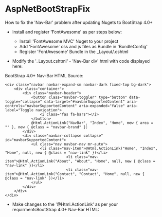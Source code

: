 # AspNetBootStrapFix
How to fix the 'Nav-Bar' problem after updating Nugets to BootStrap 4.0+

- Install and register 'FontAwesome' as per steps below:
	- Install 'FontAwesome MVC' Nuget to your project
	- Add 'FontAwesome' css and js files as Bundle in 'BundleConfig'
	- Register 'FontAwesome' Bundle in the _Layout/.cshtml

- Modify the '_Layout.cshtml' - 'Nav-Bar div' html with code displayed here:

BootStrap 4.0+ Nav-Bar HTML Source:

	<div class="navbar navbar-expand-sm navbar-dark fixed-top bg-dark">
		<div class="container">
			<div class="navbar-header">
				<button class="navbar-toggler" type="button" data-toggle="collapse" data-target="#navbarSupportedContent" aria-controls="navbarSupportedContent" aria-expanded="false" aria-label="Toggle navigation">
					<i class="fas fa-bars"></i>
				</button>
				@Html.ActionLink("NavBar", "Index", "Home", new { area = "" }, new { @class = "navbar-brand" })
			</div>
			<div class="navbar-collapse collapse" id="navbarSupportedContent">
				<ul class="nav navbar-nav mr-auto">
					<li class="nav-item">@Html.ActionLink("Home", "Index", "Home", null, new { @class = "nav-link" })</li>
                        		<li class="nav-item">@Html.ActionLink("About", "About", "Home", null, new { @class = "nav-link" })</li>
                        		<li class="nav-item">@Html.ActionLink("Contact", "Contact", "Home", null, new { @class = "nav-link" })</li>
				</ul>
			</div>
		</div>
	</div>

- Make changes to the '@Html.ActionLink' as per your requirmentsBootStrap 4.0+ Nav-Bar HTML:
